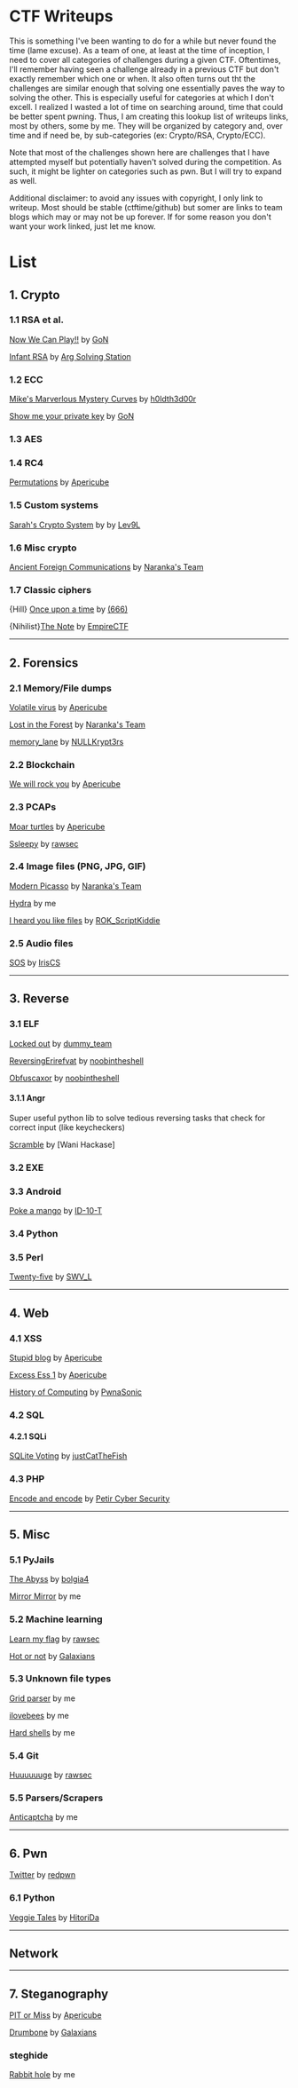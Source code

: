 # CTF Writeups

This is something I've been wanting to do for a while but never found the time (lame excuse). As a team of one, at least at the time of inception, I need to cover all categories of challenges during a given CTF. Oftentimes, I'll remember having seen a challenge already in a previous CTF but don't exactly remember which one or when. It also often turns out tht the challenges are similar enough that solving one essentially paves the way to solving the other. This is especially useful for categories at which I don't excell. I realized I wasted a lot of time on searching around, time that could be better spent pwning. Thus, I am creating this lookup list of writeups links, most by others, some by me. They will be organized by category and, over time and if need be, by sub-categories (ex: Crypto/RSA, Crypto/ECC).

Note that most of the challenges shown here are challenges that I have attempted myself but potentially haven't solved during the competition. As such, it might be lighter on categories such as pwn. But I will try to expand as well. 

Additional disclaimer: to avoid any issues with copyright, I only link to writeup. Most should be stable (ctftime/github) but somer are links to team blogs which may or may not be up forever. If for some reason you don't want your work linked, just let me know.

# List

## 1. Crypto

  ###   1.1 RSA et al.
  [Now We Can Play!!](https://github.com/pcw109550/write-up/tree/master/2019/Harekaze/Now_We_Can_Play) by [GoN](https://ctftime.org/team/1288)
  
  [Infant RSA](https://ctftime.org/writeup/15438) by [Arg Solving Station](https://ctftime.org/team/45472)
  
  ### 1.2 ECC
[Mike's Marverlous Mystery Curves](https://chrsow.me/2019/03/05/tamuctf-2019-mike-curve.html) by [h0ldth3d00r](https://ctftime.org/team/59032)

[Show me your private key](https://github.com/pcw109550/write-up/tree/master/2019/Harekaze/show_me_your_private_key) by [GoN](https://ctftime.org/team/1288)

  ### 1.3 AES

  ### 1.4 RC4
[Permutations](https://www.aperikube.fr/docs/tjctf_2018/permutation/) by [Apericube](https://www.aperikube.fr/)

  ### 1.5 Custom systems
[Sarah's Crypto System](https://github.com/Lev9L-Team/ctf/tree/master/2018-08-07_tjctf/sarahs_crypto) by by [Lev9L](https://github.com/Lev9L-Team)

### 1.6 Misc crypto
[Ancient Foreign Communications](https://gitlab.com/Naraka/ctf/tree/master/IceCTF-2018/Crypto/crypto3) by [Naranka's Team](https://ctftime.org/team/63642)

### 1.7 Classic ciphers
{Hill} [Once upon a time](https://github.com/Hong5489/HareKazeCTF/tree/master/once_upon_a_time) by [(666)](https://github.com/Hong5489/HareKazeCTF/tree/master/once_upon_a_time)

{Nihilist}[The Note](https://ctftime.org/writeup/10210) by [EmpireCTF](https://ctftime.org/team/57176)



---
## 2. Forensics
  ### 2.1 Memory/File dumps
[Volatile virus](https://www.aperikube.fr/docs/tjctf_2018/virusvolatile/) by [Apericube](https://www.aperikube.fr/)

[Lost in the Forest](https://gitlab.com/ketz/ctfs/blob/master/2018/icec.tf/lost-in-the-forest.md) by [Naranka's Team](https://ctftime.org/team/63642)

[memory_lane](https://vijeta1.github.io/SecurityFestCTF-Writeups/) by [NULLKrypt3rs](https://ctftime.org/team/45761)

  ### 2.2 Blockchain
[We will rock you](https://www.aperikube.fr/docs/tjctf_2018/wewillrockyou/) by [Apericube](https://www.aperikube.fr/)

  ### 2.3 PCAPs
[Moar turtles](https://www.aperikube.fr/docs/tjctf_2018/moarturtles/) by [Apericube](https://www.aperikube.fr/)

[Ssleepy](https://github.com/TheRealOddCoder/tjctf2018/tree/master/Ssleepy) by [rawsec](https://ctftime.org/team/27232)

### 2.4 Image files (PNG, JPG, GIF)
[Modern Picasso](https://gitlab.com/snippets/1753982) by [Naranka's Team](https://ctftime.org/team/63642)

[Hydra](https://github.com/Gdasl/CTFs/tree/master/Securityfest2019) by me

[I heard you like files](https://ethan-world.tistory.com/entry/TAMUctf-19-Writeup-I-heard-you-like-files) by [ROK_ScriptKiddie](https://ctftime.org/team/75857)

### 2.5 Audio files
[SOS](https://github.com/shawnduong/ctf-writeups/blob/master/2019-TJ/Forensics/sos.md) by [IrisCS](https://ctftime.org/team/72776)

---
## 3. Reverse


### 3.1 ELF
[Locked out](https://github.com/d4rkvaibhav/IceCTF-2018/tree/master/Reverse) by [dummy_team](https://ctftime.org/team/54709)

[ReversingErirefvat](https://medium.com/@noobintheshell/tamuctf2019-writeups-2-9e230784e68e) by [noobintheshell](https://ctftime.org/team/70917) 

[Obfuscaxor](https://medium.com/@noobintheshell/tamuctf2019-writeups-2-9e230784e68e) by [noobintheshell](https://ctftime.org/team/70917) 

#### 3.1.1 Angr
Super useful python lib to solve tedious reversing tasks that check for correct input (like keycheckers)

[Scramble](https://github.com/wani-hackase/wani-writeup/tree/master/2019/05-harekaze/rev-scramble) by [Wani Hackase]




### 3.2 EXE

### 3.3 Android
[Poke a mango](http://www.wagiro.com/archivos/546) by [ID-10-T](https://ctftime.org/team/50611)

### 3.4 Python

### 3.5 Perl
[Twenty-five](https://github.com/swv-l/writeups/blob/master/harekaze-2019-40-twenty-five.md) by [SWV_L](https://ctftime.org/team/81089)


---
## 4. Web
### 4.1 XSS
[Stupid blog](https://www.aperikube.fr/docs/tjctf_2018/stupid_blog/) by [Apericube](https://www.aperikube.fr/)

[Excess Ess 1](http://thinkloveshare.blogspot.com/2018/06/writeup-securityfest-excess-ess-1.html) by [Apericube](https://www.aperikube.fr/)

[History of Computing](https://ctftime.org/writeup/11122) by [PwnaSonic](https://ctftime.org/team/21256)

### 4.2 SQL
#### 4.2.1 SQLi

[SQLite Voting](https://gist.github.com/terjanq/a571826c6bb08ae0dfa4ef57e03b5b72) by [justCatTheFish](https://ctftime.org/team/33893)

### 4.3 PHP
[Encode and encode](https://blog.xarkangels.com/ctf/harekazectf2019/encode_and_encode/) by [Petir Cyber Security](https://ctftime.org/team/64958)

---
## 5. Misc
### 5.1 PyJails
[The Abyss](https://blog.seekintoo.com/the-abyss-writeup.html) by [bolgia4](https://ctftime.org/team/36002)

[Mirror Mirror](https://github.com/Gdasl/tjctf/blob/master/Mirror%20Mirror.md) by me

### 5.2 Machine learning
[Learn my flag](https://github.com/TheRealOddCoder/tjctf2018/tree/master/Learn_My_Flag) by [rawsec](https://ctftime.org/team/27232)

[Hot or not](https://github.com/shiltemann/CTF-writeups-public/blob/master/IceCTF-2018/writeup.md#steganography-300-hot-or-not) by [Galaxians](https://ctftime.org/team/28395)

### 5.3 Unknown file types
[Grid parser](https://github.com/Gdasl/tjctf/blob/master/Grid%20Parser.md) by me

[ilovebees](https://github.com/Gdasl/CTFs/blob/master/IceCTF/Misc/Ilovebees.md) by me

[Hard shells](https://github.com/Gdasl/CTFs/edit/master/IceCTF/Forensics/harshells.md) by me

### 5.4 Git
[Huuuuuuge](https://ctftime.org/writeup/10731) by [rawsec](https://ctftime.org/team/27232)

### 5.5 Parsers/Scrapers
[Anticaptcha](https://github.com/Gdasl/CTFs/blob/master/IceCTF/Misc/Anticaptcha.md) by me


---
## 6. Pwn
[Twitter](https://ctftime.org/writeup/11047) by [redpwn](https://ctftime.org/team/59759)

### 6.1 Python
[Veggie Tales](https://github.com/its20pastday/tamuctf-writeup/blob/master/veggie-tales.md) by [HitoriDa](https://ctftime.org/team/74005)


---
## Network

---
## 7. Steganography
[PIT or Miss](https://www.aperikube.fr/docs/tjctf_2018/pitormiss/) by [Apericube](https://www.aperikube.fr/)

[Drumbone](https://github.com/shiltemann/CTF-writeups-public/blob/master/IceCTF-2018/writeup.md#steganography-150-drumbone) by [Galaxians](https://ctftime.org/team/28395)

### steghide
[Rabbit hole](https://github.com/Gdasl/CTFs/blob/master/IceCTF/Stego/Rabbithole.md) by me
